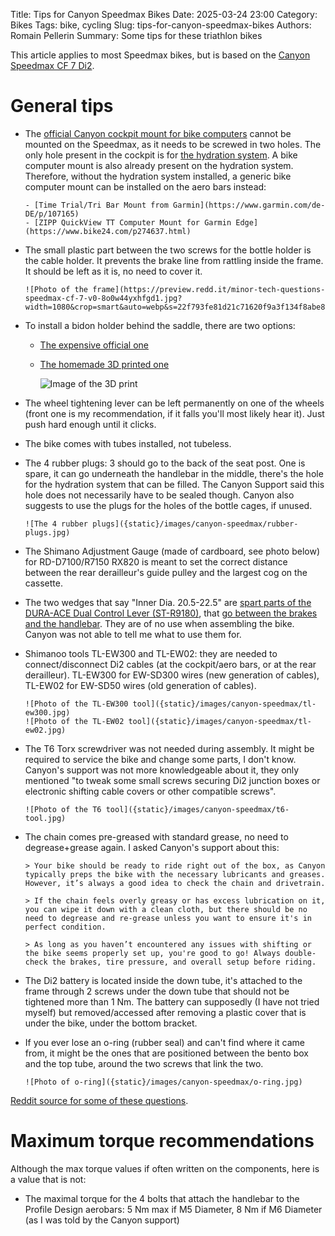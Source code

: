 Title: Tips for Canyon Speedmax Bikes
Date: 2025-03-24 23:00
Category: Bikes
Tags: bike, cycling
Slug: tips-for-canyon-speedmax-bikes
Authors: Romain Pellerin
Summary: Some tips for these triathlon bikes

This article applies to most Speedmax bikes, but is based on the [Canyon Speedmax CF 7 Di2](https://www.canyon.com/en-de/road-bikes/triathlon-bikes/speedmax/cf/speedmax-cf-7-di2-ar1600/4304.html?dwvar_4304_pv_rahmenfarbe=R073_P06).

# General tips

- The [official Canyon cockpit mount for bike computers](https://www.canyon.com/en-de/gear/accessories/bike-tech/cockpit-and-handlebar-mounts/canyon-cockpit-mount/9102035.html) cannot be mounted on the Speedmax, as it needs to be screwed in two holes. The only hole present in the cockpit is for [the hydration system](https://www.canyon.com/en-de/gear/accessories/bike-accessories/cycling-water-bottle/canyon-speedmax-hydration-system/10014133.html). A bike computer mount is also already present on the hydration system. Therefore, without the hydration system installed, a generic bike computer mount can be installed on the aero bars instead:

      - [Time Trial/Tri Bar Mount from Garmin](https://www.garmin.com/de-DE/p/107165)
      - [ZIPP QuickView TT Computer Mount for Garmin Edge](https://www.bike24.com/p274637.html)

- The small plastic part between the two screws for the bottle holder is the cable holder. It prevents the brake line from rattling inside the frame. It should be left as it is, no need to cover it.

      ![Photo of the frame](https://preview.redd.it/minor-tech-questions-speedmax-cf-7-v0-8o0w44yxhfgd1.jpg?width=1080&crop=smart&auto=webp&s=22f793fe81d21c71620f9a3f134f8abe81d961f0)

- To install a bidon holder behind the saddle, there are two options:

    - [The expensive official one](https://www.canyon.com/de-de/fahrradzubehoer/teile/zubehoer/flaschenhalter/canyon-speedmax-flaschenhalter-adapter-sattelstuetze/10006351.html)
    - [The homemade 3D printed one](https://www.etsy.com/de/listing/1479204041/adapter-fur-flaschenhalter-sattelstutze?variation0=5168534573&variation1=4700526648)

        ![Image of the 3D print](https://i.etsystatic.com/43371114/r/il/be793e/5096605103/il_794xN.5096605103_fv9g.jpg)

- The wheel tightening lever can be left permanently on one of the wheels (front one is my recommendation, if it falls you'll most likely hear it). Just push hard enough until it clicks.
- The bike comes with tubes installed, not tubeless.
- The 4 rubber plugs: 3 should go to the back of the seat post. One is spare, it can go underneath the handlebar in the middle, there's the hole for the hydration system that can be filled. The Canyon Support said this hole does not necessarily have to be sealed though. Canyon also suggests to use the plugs for the holes of the bottle cages, if unused.

      ![The 4 rubber plugs]({static}/images/canyon-speedmax/rubber-plugs.jpg)

- The Shimano Adjustment Gauge (made of cardboard, see photo below) for RD-D7100/R7150 RX820 is meant to set the correct distance between the rear derailleur's guide pulley and the largest cog on the cassette.
- The two wedges that say "Inner Dia. 20.5-22.5" are [spart parts of the DURA-ACE Dual Control Lever (ST-R9180)](https://si.shimano.com/de/pdfs/ev/ST-R9180-4089/EV-ST-R9180-4089A.pdf), that [go between the brakes and the handlebar](https://www.reddit.com/r/triathlon/comments/1idyomy/brakeshift_lever_part_needed/). They are of no use when assembling the bike. Canyon was not able to tell me what to use them for.
- Shimanoo tools TL-EW300 and TL-EW02: they are needed to connect/disconnect Di2 cables (at the cockpit/aero bars, or at the rear derailleur). TL-EW300 for EW-SD300 wires (new generation of cables), TL-EW02 for EW-SD50 wires (old generation of cables).

      ![Photo of the TL-EW300 tool]({static}/images/canyon-speedmax/tl-ew300.jpg)
      ![Photo of the TL-EW02 tool]({static}/images/canyon-speedmax/tl-ew02.jpg)

- The T6 Torx screwdriver was not needed during assembly. It might be required to service the bike and change some parts, I don't know. Canyon's support was not more knowledgeable about it, they only mentioned "to tweak some small screws securing Di2 junction boxes or electronic shifting cable covers or other compatible screws".

      ![Photo of the T6 tool]({static}/images/canyon-speedmax/t6-tool.jpg)

- The chain comes pre-greased with standard grease, no need to degrease+grease again. I asked Canyon's support about this:

      > Your bike should be ready to ride right out of the box, as Canyon typically preps the bike with the necessary lubricants and greases. However, it’s always a good idea to check the chain and drivetrain.

      > If the chain feels overly greasy or has excess lubrication on it, you can wipe it down with a clean cloth, but there should be no need to degrease and re-grease unless you want to ensure it's in perfect condition.

      > As long as you haven’t encountered any issues with shifting or the bike seems properly set up, you're good to go! Always double-check the brakes, tire pressure, and overall setup before riding.

- The Di2 battery is located inside the down tube, it's attached to the frame through 2 screws under the down tube that should not be tightened more than 1 Nm. The battery can supposedly (I have not tried myself) but removed/accessed after removing a plastic cover that is under the bike, under the bottom bracket.
- If you ever lose an o-ring (rubber seal) and can't find where it came from, it might be the ones that are positioned between the bento box and the top tube, around the two screws that link the two.

      ![Photo of o-ring]({static}/images/canyon-speedmax/o-ring.jpg)

[Reddit source for some of these questions](https://www.reddit.com/r/CanyonBikes/comments/1ej0e6m/minor_tech_questions_speedmax_cf_7/).

# Maximum torque recommendations

Although the max torque values if often written on the components, here is a value that is not:

- The maximal torque for the 4 bolts that attach the handlebar to the Profile Design aerobars: 5 Nm max if M5 Diameter, 8 Nm if M6 Diameter (as I was told by the Canyon support)
